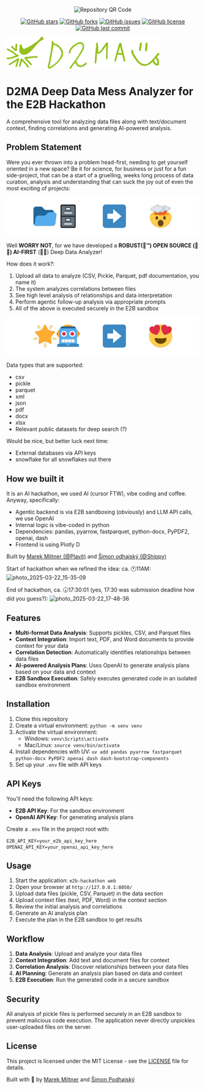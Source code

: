 <div align="center">
  <img src="https://api.qrserver.com/v1/create-qr-code/?size=150x150&data=https://github.com/Plavit/E2B-hackathon-datalyzer" alt="Repository QR Code"/>
</div>

<div align="center">

[![GitHub stars](https://img.shields.io/github/stars/Plavit/E2B-hackathon-datalyzer?style=social)](https://github.com/Plavit/E2B-hackathon-datalyzer/stargazers)
[![GitHub forks](https://img.shields.io/github/forks/Plavit/E2B-hackathon-datalyzer?style=social)](https://github.com/Plavit/E2B-hackathon-datalyzer/network/members)
[![GitHub issues](https://img.shields.io/github/issues/Plavit/E2B-hackathon-datalyzer)](https://github.com/Plavit/E2B-hackathon-datalyzer/issues)
[![GitHub license](https://img.shields.io/github/license/Plavit/E2B-hackathon-datalyzer)](https://github.com/Plavit/E2B-hackathon-datalyzer)
[![GitHub last commit](https://img.shields.io/github/last-commit/Plavit/E2B-hackathon-datalyzer)](https://github.com/Plavit/E2B-hackathon-datalyzer/commits/main)

</div>

<img src="img/D2MA-logo.svg" alt="D2MA Logo" width="400"/>

# D2MA Deep Data Mess Analyzer for the E2B Hackathon



A comprehensive tool for analyzing data files along with text/document context, finding correlations and generating AI-powered analysis.

## Problem Statement
Were you ever thrown into a problem head-first, needing to get yourself oriented in a new space? Be it for science, for business or just for a fun side-project, that can be a start of a gruelling, weeks long process of data curation, analysis and understanding that can suck the joy out of even the most exciting of projects:

<div align="center">
  <img src="img/data-overwhelm.png" alt="Data Overwhelm: Multiple folders and files leading to overwhelmed face emoji" width="600"/>
</div>

Well __WORRY NOT__, for we have developed a __ROBUST(🤞™️) OPEN SOURCE (📖😮) AI-FIRST__ (🚀🤖) Deep Data Analyzer! 

How does it work?:
 1) Upload all data to analyze (CSV, Pickle, Parquet, pdf documentation, you name it)
 2) The system analyzes correlations between files
 3) See high level analysis of relationships and data interpretation
 4) Perform agentic follow-up analysis via appropriate prompts
 5) All of the above is executed securely in the E2B sandbox

![Workflow](img/workflow.png)

Data types that are supported:
- csv
- pickle
- parquet
- xml
- json
- pdf
- docx
- xlsx
- Relevant public datasets for deep search (?)

Would be nice, but better luck next time:
- External databases via API keys
- snowflake for all snowflakes out there

## How we built it
It is an AI hackathon, we used AI (cursor FTW), vibe coding and coffee. Anyway, specifically:

- Agentic backend is via E2B sandboxing (obviously) and LLM API calls, we use OpenAI
- Internal logic is vibe-coded in python
- Dependencies: pandas, pyarrow, fastparquet, python-docx, PyPDF2, openai, dash
- Frontend is using Plotly D

Built by [Marek Miltner (@Plavit)](https://github.com/Plavit/) and [Šimon odhajský (@Shippy)](https://github.com/Shippy/)

Start of hackathon when we refined the idea: ca. 🕚11AM:
![photo_2025-03-22_15-35-09](https://github.com/user-attachments/assets/a2bd3ff6-10f8-4c2f-a484-ed2440a2852c)

End of hackathon, ca. 🕠17\:30:01 (yes, 17:30 was submission deadline how did you guess?):
![photo_2025-03-22_17-48-36](https://github.com/user-attachments/assets/2ebcedd4-dfcd-46e8-a624-cb8c7c9b2e01)


## Features

- **Multi-format Data Analysis**: Supports pickles, CSV, and Parquet files
- **Context Integration**: Import text, PDF, and Word documents to provide context for your data
- **Correlation Detection**: Automatically identifies relationships between data files
- **AI-powered Analysis Plans**: Uses OpenAI to generate analysis plans based on your data and context
- **E2B Sandbox Execution**: Safely executes generated code in an isolated sandbox environment

## Installation

1. Clone this repository
2. Create a virtual environment: `python -m venv venv`
3. Activate the virtual environment:
   - Windows: `venv\Scripts\activate`
   - Mac/Linux: `source venv/bin/activate`
4. Install dependencies with UV: `uv add pandas pyarrow fastparquet python-docx PyPDF2 openai dash dash-bootstrap-components`
5. Set up your `.env` file with API keys

## API Keys

You'll need the following API keys:
- **E2B API Key**: For the sandbox environment
- **OpenAI API Key**: For generating analysis plans

Create a `.env` file in the project root with:
```
E2B_API_KEY=your_e2b_api_key_here
OPENAI_API_KEY=your_openai_api_key_here
```

## Usage

1. Start the application: `e2b-hackathon web`
2. Open your browser at `http://127.0.0.1:8050/`
3. Upload data files (pickle, CSV, Parquet) in the data section
4. Upload context files (text, PDF, Word) in the context section
5. Review the initial analysis and correlations
6. Generate an AI analysis plan
7. Execute the plan in the E2B sandbox to get results

## Workflow

1. **Data Analysis**: Upload and analyze your data files
2. **Context Integration**: Add text and document files for context
3. **Correlation Analysis**: Discover relationships between your data files
4. **AI Planning**: Generate an analysis plan based on data and context
5. **E2B Execution**: Run the generated code in a secure sandbox

## Security

All analysis of pickle files is performed securely in an E2B sandbox to prevent malicious code execution. The application never directly unpickles user-uploaded files on the server.

## License

This project is licensed under the MIT License - see the [LICENSE](LICENSE) file for details.

Built with 🌲 by [Marek Miltner](https://github.com/Plavit) and [Šimon Podhajský](https://github.com/Shippy)
